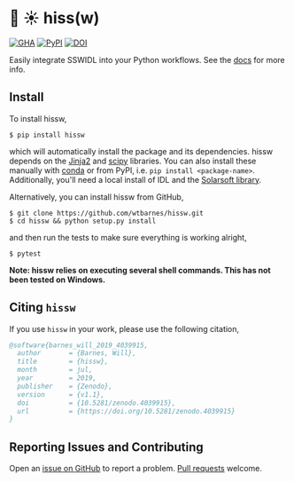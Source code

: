 # :snake: :sunny: hiss(w)

[![GHA](https://github.com/wtbarnes/hissw/workflows/Deploy%20Docs/badge.svg)](https://github.com/wtbarnes/hissw/actions)
[![PyPI](https://img.shields.io/pypi/v/hissw.svg)](https://pypi.python.org/pypi)
[![DOI](https://zenodo.org/badge/DOI/10.5281/zenodo.4039915.svg)](https://doi.org/10.5281/zenodo.4039915)


Easily integrate SSWIDL into your Python workflows. See the [docs](https://wtbarnes.github.io/hissw/) for more info.

## Install

To install hissw,

```shell
$ pip install hissw
```

which will automatically install the package and its dependencies. hissw depends on the [Jinja2](http://jinja.pocoo.org/docs/dev/) and [scipy](https://docs.scipy.org/doc/) libraries. You can also install these manually with [conda](https://www.anaconda.com/download/) or from PyPI, i.e. `pip install <package-name>`. Additionally, you'll need a local install of IDL and the [Solarsoft library](http://www.lmsal.com/solarsoft/).

Alternatively, you can install hissw from GitHub,

```shell
$ git clone https://github.com/wtbarnes/hissw.git
$ cd hissw && python setup.py install
```

and then run the tests to make sure everything is working alright,
```
$ pytest
```

**Note: hissw relies on executing several shell commands. This has not been tested on Windows.** 

## Citing `hissw`

If you use `hissw` in your work, please use the following citation,

```bibtex
@software{barnes_will_2019_4039915,
  author       = {Barnes, Will},
  title        = {hissw},
  month        = jul,
  year         = 2019,
  publisher    = {Zenodo},
  version      = {v1.1},
  doi          = {10.5281/zenodo.4039915},
  url          = {https://doi.org/10.5281/zenodo.4039915}
}
```

## Reporting Issues and Contributing

Open an [issue on GitHub](https://github.com/wtbarnes/hissw/issues) to report a problem. [Pull requests](https://github.com/wtbarnes/hissw/pulls) welcome.
